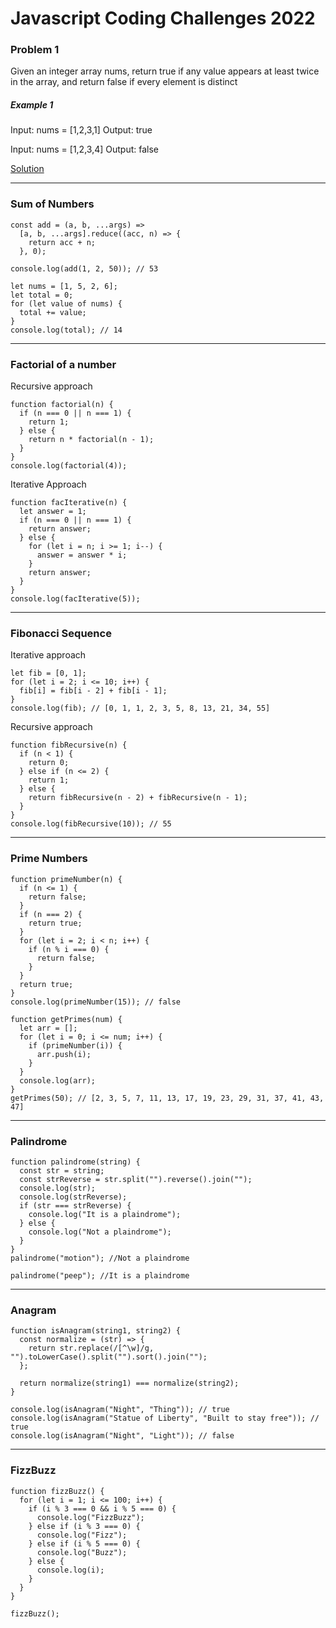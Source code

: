 # Javascript Coding Challenges 2022

### Problem 1

Given an integer array nums, return true if any value appears at least twice in the array, and return false if every element is distinct

##### Example 1

Input: nums = [1,2,3,1]
Output: true

Input: nums = [1,2,3,4]
Output: false

[Solution](https://github.com/AkshayKhot07/javascript-exercises-2022/blob/main/Solutions/001.js)

---

### Sum of Numbers

```
const add = (a, b, ...args) =>
  [a, b, ...args].reduce((acc, n) => {
    return acc + n;
  }, 0);

console.log(add(1, 2, 50)); // 53

let nums = [1, 5, 2, 6];
let total = 0;
for (let value of nums) {
  total += value;
}
console.log(total); // 14

```

---

### Factorial of a number

Recursive approach

```
function factorial(n) {
  if (n === 0 || n === 1) {
    return 1;
  } else {
    return n * factorial(n - 1);
  }
}
console.log(factorial(4));

```

Iterative Approach

```
function facIterative(n) {
  let answer = 1;
  if (n === 0 || n === 1) {
    return answer;
  } else {
    for (let i = n; i >= 1; i--) {
      answer = answer * i;
    }
    return answer;
  }
}
console.log(facIterative(5));

```

---

### Fibonacci Sequence

Iterative approach

```
let fib = [0, 1];
for (let i = 2; i <= 10; i++) {
  fib[i] = fib[i - 2] + fib[i - 1];
}
console.log(fib); // [0, 1, 1, 2, 3, 5, 8, 13, 21, 34, 55]

```

Recursive approach

```
function fibRecursive(n) {
  if (n < 1) {
    return 0;
  } else if (n <= 2) {
    return 1;
  } else {
    return fibRecursive(n - 2) + fibRecursive(n - 1);
  }
}
console.log(fibRecursive(10)); // 55

```

---

### Prime Numbers

```
function primeNumber(n) {
  if (n <= 1) {
    return false;
  }
  if (n === 2) {
    return true;
  }
  for (let i = 2; i < n; i++) {
    if (n % i === 0) {
      return false;
    }
  }
  return true;
}
console.log(primeNumber(15)); // false

function getPrimes(num) {
  let arr = [];
  for (let i = 0; i <= num; i++) {
    if (primeNumber(i)) {
      arr.push(i);
    }
  }
  console.log(arr);
}
getPrimes(50); // [2, 3, 5, 7, 11, 13, 17, 19, 23, 29, 31, 37, 41, 43, 47]

```

---

### Palindrome

```
function palindrome(string) {
  const str = string;
  const strReverse = str.split("").reverse().join("");
  console.log(str);
  console.log(strReverse);
  if (str === strReverse) {
    console.log("It is a plaindrome");
  } else {
    console.log("Not a plaindrome");
  }
}
palindrome("motion"); //Not a plaindrome

palindrome("peep"); //It is a plaindrome

```

---

### Anagram

```
function isAnagram(string1, string2) {
  const normalize = (str) => {
    return str.replace(/[^\w]/g, "").toLowerCase().split("").sort().join("");
  };

  return normalize(string1) === normalize(string2);
}

console.log(isAnagram("Night", "Thing")); // true
console.log(isAnagram("Statue of Liberty", "Built to stay free")); // true
console.log(isAnagram("Night", "Light")); // false
```

---

### FizzBuzz

```
function fizzBuzz() {
  for (let i = 1; i <= 100; i++) {
    if (i % 3 === 0 && i % 5 === 0) {
      console.log("FizzBuzz");
    } else if (i % 3 === 0) {
      console.log("Fizz");
    } else if (i % 5 === 0) {
      console.log("Buzz");
    } else {
      console.log(i);
    }
  }
}

fizzBuzz();

```
